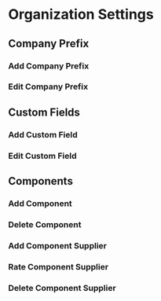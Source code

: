 # Organization Settings

## Company Prefix

### Add Company Prefix
### Edit Company Prefix

## Custom Fields

### Add Custom Field

### Edit Custom Field

## Components

### Add Component

### Delete Component

### Add Component Supplier

### Rate Component Supplier

### Delete Component Supplier